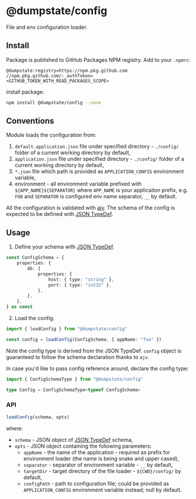 # @dumpstate/config

File and env configuration loader.

## Install

Package is published to GitHub Packages NPM registry. Add to your `.npmrc`:

```
@dumpstate:registry=https://npm.pkg.github.com
//npm.pkg.github.com/:_authToken=<GITHUB_TOKEN_WITH_READ_PACKAGES_SCOPE>
```

install package:

```sh
npm install @dumpstate/config --save
```

## Conventions

Module loads the configuration from:

1. `default.application.json` file under specified directory - `./config/` folder of a current working directory by default,
2. `application.json` file under specified directory - `./config/` folder of a current working directory by default,
3. `*.json` file which path is provided as `APPLICATION_CONFIG` environment variable,
4. environment - all environment variable prefixed with `${APP_NAME}${SEPARATOR}` where `APP_NAME` is your applicaiton prefix, e.g. `FOO` and `SEPARATOR` is configured env name separator, `__` by default.

All the configuration is validated with [ajv](https://github.com/ajv-validator/ajv). The schema of the config is expected to be defined with [JSON TypeDef](https://jsontypedef.com/).

## Usage

1. Define your schema with [JSON TypeDef](https://jsontypedef.com/).

```ts
const ConfigSchema = {
	properties: {
		db: {
			properties: {
				host: { type: "string" },
				port: { type: "int32" },
			},
		},
	},
} as const
```

2. Load the config.

```ts
import { loadConfig } from "@dumpstate/config"

const config = loadConfig(ConfigSchema, { appName: "foo" })
```

Note the config type is derived from the JSON TypeDef. `config` object is guaranteed to follow the schema declaration thanks to `ajv`.

In case you'd like to pass config reference around, declare the config type:

```ts
import { ConfigSchemaType } from "@dumpstate/config"

type Config = ConfigSchemaType<typeof ConfigSchema>
```

### API

```ts
loadConfig(schema, opts)
```

where:

-   `schema` - JSON object of [JSON TypeDef](https://jsontypedef.com/) schema,
-   `opts` - JSON object containing the following parameters:
    -   `appName` - the name of the application - required as prefix for environment loader (the name is being snake and upper cased),
    -   `separator` - separator of environment variable - `__` by default,
    -   `targetDir` - target directory of the file loader - `${CWD}/config/` by default,
    -   `configPath` - path to configuration file; could be provided as `APPLICATION_CONFIG` environment variable instead; null by default.
